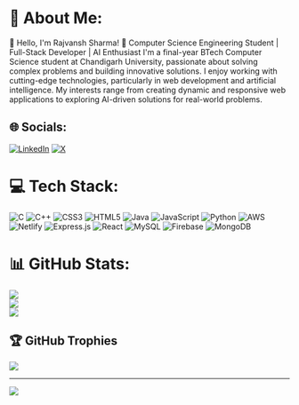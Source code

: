 # 💫 About Me:
👋 Hello, I'm Rajvansh Sharma! 🚀 Computer Science Engineering Student | Full-Stack Developer | AI Enthusiast I'm a final-year BTech Computer Science student at Chandigarh University, passionate about solving complex problems and building innovative solutions. I enjoy working with cutting-edge technologies, particularly in web development and artificial intelligence. My interests range from creating dynamic and responsive web applications to exploring AI-driven solutions for real-world problems.


## 🌐 Socials:
[![LinkedIn](https://img.shields.io/badge/LinkedIn-%230077B5.svg?logo=linkedin&logoColor=white)](https://linkedin.com/in/rajvansh-sharma-ab336221b) [![X](https://img.shields.io/badge/X-black.svg?logo=X&logoColor=white)](https://x.com/RajvanshSharma8) 

# 💻 Tech Stack:
![C](https://img.shields.io/badge/c-%2300599C.svg?style=for-the-badge&logo=c&logoColor=white) ![C++](https://img.shields.io/badge/c++-%2300599C.svg?style=for-the-badge&logo=c%2B%2B&logoColor=white) ![CSS3](https://img.shields.io/badge/css3-%231572B6.svg?style=for-the-badge&logo=css3&logoColor=white) ![HTML5](https://img.shields.io/badge/html5-%23E34F26.svg?style=for-the-badge&logo=html5&logoColor=white) ![Java](https://img.shields.io/badge/java-%23ED8B00.svg?style=for-the-badge&logo=openjdk&logoColor=white) ![JavaScript](https://img.shields.io/badge/javascript-%23323330.svg?style=for-the-badge&logo=javascript&logoColor=%23F7DF1E) ![Python](https://img.shields.io/badge/python-3670A0?style=for-the-badge&logo=python&logoColor=ffdd54) ![AWS](https://img.shields.io/badge/AWS-%23FF9900.svg?style=for-the-badge&logo=amazon-aws&logoColor=white) ![Netlify](https://img.shields.io/badge/netlify-%23000000.svg?style=for-the-badge&logo=netlify&logoColor=#00C7B7) ![Express.js](https://img.shields.io/badge/express.js-%23404d59.svg?style=for-the-badge&logo=express&logoColor=%2361DAFB) ![React](https://img.shields.io/badge/react-%2320232a.svg?style=for-the-badge&logo=react&logoColor=%2361DAFB) ![MySQL](https://img.shields.io/badge/mysql-4479A1.svg?style=for-the-badge&logo=mysql&logoColor=white) ![Firebase](https://img.shields.io/badge/firebase-a08021?style=for-the-badge&logo=firebase&logoColor=ffcd34) ![MongoDB](https://img.shields.io/badge/MongoDB-%234ea94b.svg?style=for-the-badge&logo=mongodb&logoColor=white)
# 📊 GitHub Stats:
![](https://github-readme-stats.vercel.app/api?username=Rajvansh2003&theme=dark&hide_border=false&include_all_commits=false&count_private=false)<br/>
![](https://github-readme-streak-stats.herokuapp.com/?user=Rajvansh2003&theme=dark&hide_border=false)<br/>
![](https://github-readme-stats.vercel.app/api/top-langs/?username=Rajvansh2003&theme=dark&hide_border=false&include_all_commits=false&count_private=false&layout=compact)

## 🏆 GitHub Trophies
![](https://github-profile-trophy.vercel.app/?username=Rajvansh2003&theme=radical&no-frame=false&no-bg=true&margin-w=4)

---
[![](https://visitcount.itsvg.in/api?id=Rajvansh2003&icon=0&color=0)](https://visitcount.itsvg.in)

<!-- Proudly created with GPRM ( https://gprm.itsvg.in ) -->
